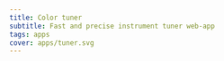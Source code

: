 ```yaml
---
title: Color tuner
subtitle: Fast and precise instrument tuner web-app
tags: apps
cover: apps/tuner.svg
---
```


<ClientOnly>
  <tuner-main />
</ClientOnly>